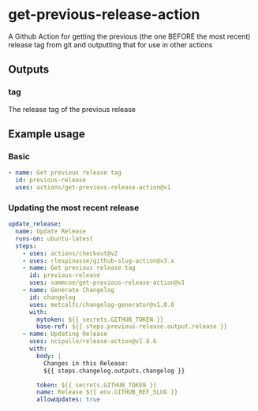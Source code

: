 # get-previous-release-action

A Github Action for getting the previous (the one BEFORE the most recent) release tag from git and outputting that for use in other actions

## Outputs

### tag

The release tag of the previous release

## Example usage

### Basic

```yml
- name: Get previous release tag
  id: previous-release
  uses: actions/get-previous-release-action@v1
```

### Updating the most recent release

```yml
update_release:
  name: Update Release
  runs-on: ubuntu-latest
  steps:
    - uses: actions/checkout@v2
    - uses: rlespinasse/github-slug-action@v3.x
    - name: Get previous release tag
      id: previous-release
      uses: sammcoe/get-previous-release-action@v1
    - name: Generate Changelog
      id: changelog
      uses: metcalfc/changelog-generator@v1.0.0
      with:
        mytoken: ${{ secrets.GITHUB_TOKEN }}
        base-ref: ${{ steps.previous-release.output.release }}
    - name: Updating Release
      uses: ncipollo/release-action@v1.8.6
      with:
        body: |
          Changes in this Release: 
          ${{ steps.changelog.outputs.changelog }}

        token: ${{ secrets.GITHUB_TOKEN }}
        name: Release ${{ env.GITHUB_REF_SLUG }}
        allowUpdates: true
```
